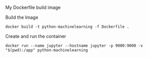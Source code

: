 My Dockerfile build image

Build the Image
```
docker build -t python-machinelearning -f Dockerfile .
```

Create and run the container
```
docker run --name jupyter --hostname jupyter -p 9000:9000 -v "$(pwd):/app" python-machinelearning
```
